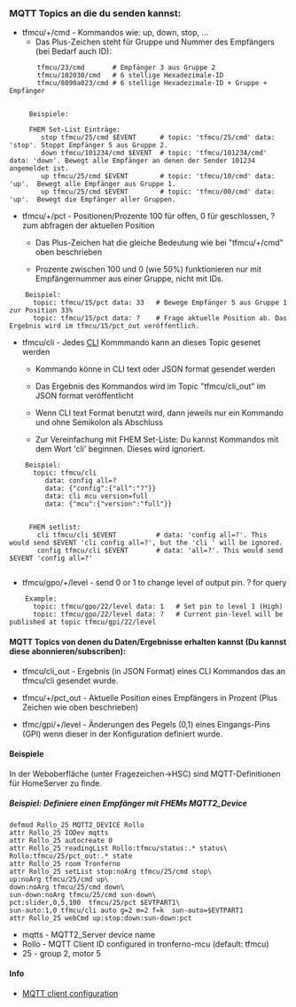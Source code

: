 ### MQTT Topics an die du senden kannst:

* tfmcu/+/cmd - Kommandos wie: up, down, stop, ...
     * Das Plus-Zeichen steht für Gruppe und Nummer des Empfängers (bei Bedarf auch ID):

```
       tfmcu/23/cmd       # Empfänger 3 aus Gruppe 2
       tfmcu/102030/cmd   # 6 stellige Hexadezimale-ID
       tfmcu/8090a023/cmd # 6 stellige Hexadezimale-ID + Gruppe + Empfänger


     Beispiele:

     FHEM Set-List Einträge:
        stop tfmcu/25/cmd $EVENT      # topic: 'tfmcu/25/cmd' data: 'stop'. Stoppt Empfänger 5 aus Gruppe 2.
        down tfmcu/101234/cmd $EVENT  # topic: 'tfmcu/101234/cmd' data: 'down'. Bewegt alle Empfänger an denen der Sender 101234 angemeldet ist.
        up tfmcu/25/cmd $EVENT        # topic: 'tfmcu/10/cmd' data: 'up'.  Bewegt alle Empfänger aus Gruppe 1.
        up tfmcu/25/cmd $EVENT        # topic: 'tfmcu/00/cmd' data: 'up'.  Bewegt die Empfänger aller Gruppen.
```


* tfmcu/+/pct - Positionen/Prozente 100 für offen, 0 für geschlossen,  ? zum abfragen der aktuellen Position

     * Das Plus-Zeichen hat die gleiche Bedeutung wie bei "tfmcu/+/cmd" oben beschrieben

     * Prozente zwischen 100 und 0 (wie 50%) funktionieren nur mit Empfängernummer aus einer Gruppe, nicht mit IDs.
     


```
    Beispiel:
      topic: tfmcu/15/pct data: 33   # Bewege Empfänger 5 aus Gruppe 1 zur Position 33%
      topic: tfmcu/15/pct data: ?    # Frage aktuelle Position ab. Das Ergebnis wird im tfmcu/15/pct_out veröffentlich.
```


* tfmcu/cli  - Jedes [CLI](CLI.md) Kommmando kann an dieses Topic gesenet werden

     * Kommando könne in CLI text oder JSON format gesendet werden

     * Das Ergebnis des Kommandos wird im Topic "tfmcu/cli_out" im JSON format veröffentlicht

     * Wenn CLI text Format benutzt wird, dann jeweils nur ein Kommando und ohne Semikolon als Abschluss
     
     * Zur Vereinfachung mit FHEM Set-Liste: Du kannst Kommandos mit dem Wort 'cli' beginnen. Dieses wird ignoriert.


```
    Beispiel:
      topic: tfmcu/cli
         data: config all=?
         data: {"config":{"all":"?"}}
         data: cli mcu version=full
         data: {"mcu":{"version":"full"}}


     FHEM setlist:
       cli tfmcu/cli $EVENT          # data: 'config all=?'. This would send $EVENT 'cli config all=?', but the 'cli ' will be ignored.
       config tfmcu/cli $EVENT       # data: 'all=?'. This would send $EVENT 'config all=?'


```


 * tfmcu/gpo/+/level - send 0 or 1 to change level of output pin.  ? for query

```
    Example:
      topic: tfmcu/gpo/22/level data: 1   # Set pin to level 1 (High)
      topic: tfmcu/gpo/22/level data: ?   # Current pin-level will be published at topic tfmcu/gpi/22/level
```


#### MQTT Topics von denen du Daten/Ergebnisse erhalten kannst (Du kannst diese abonnieren/subscriben):

* tfmcu/cli_out - Ergebnis (in JSON Format) eines CLI Kommandos das an tfmcu/cli gesendet wurde.

* tfmcu/+/pct_out - Aktuelle Position eines Empfängers in Prozent (Plus Zeichen wie oben beschrieben)

* tfmc/gpi/+/level - Änderungen des Pegels (0,1) eines Eingangs-Pins (GPI) wenn dieser in der Konfiguration definiert wurde.


#### Beispiele

In der Weboberfläche (unter Fragezeichen->HSC) sind MQTT-Definitionen für HomeServer zu finde.

##### Beispiel: Definiere einen Empfänger mit FHEMs MQTT2_Device


~~~
defmod Rollo_25 MQTT2_DEVICE Rollo
attr Rollo_25 IODev mqtts
attr Rollo_25 autocreate 0
attr Rollo_25 readingList Rollo:tfmcu/status:.* status\
Rollo:tfmcu/25/pct_out:.* state
attr Rollo_25 room Tronferno
attr Rollo_25 setList stop:noArg tfmcu/25/cmd stop\
up:noArg tfmcu/25/cmd up\
down:noArg tfmcu/25/cmd down\
sun-down:noArg tfmcu/25/cmd sun-down\
pct:slider,0,5,100  tfmcu/25/pct $EVTPART1\
sun-auto:1,0 tfmcu/cli auto g=2 m=2 f=k  sun-auto=$EVTPART1
attr Rollo_25 webCmd up:stop:down:sun-down:pct
~~~

* mqtts - MQTT2_Server device name
* Rollo - MQTT Client ID configured in tronferno-mcu (default: tfmcu)
* 25 - group 2, motor 5

#### Info

* [MQTT client configuration](mcu_config.md)

